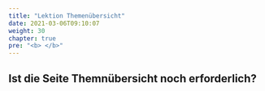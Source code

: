 ```yaml
---
title: "Lektion Themenübersicht"
date: 2021-03-06T09:10:07
weight: 30
chapter: true
pre: "<b> </b>"
---
```


## Ist die Seite Themnübersicht noch erforderlich?


